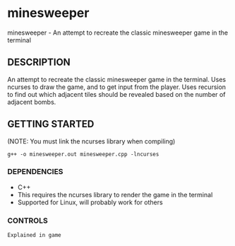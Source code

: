 # minesweeper
minesweeper - An attempt to recreate the classic minesweeper game in the terminal

## DESCRIPTION

An attempt to recreate the classic minesweeper game in the terminal. Uses ncurses to
draw the game, and to get input from the player. Uses recursion to find out which 
adjacent tiles should be revealed based on the number of adjacent bombs.

## GETTING STARTED
(NOTE: You must link the ncurses library when compiling)
```
g++ -o minesweeper.out minesweeper.cpp -lncurses
```

### DEPENDENCIES
* C++
* This requires the ncurses library to render the game in the terminal
* Supported for Linux, will probably work for others

### CONTROLS
```
Explained in game
```
